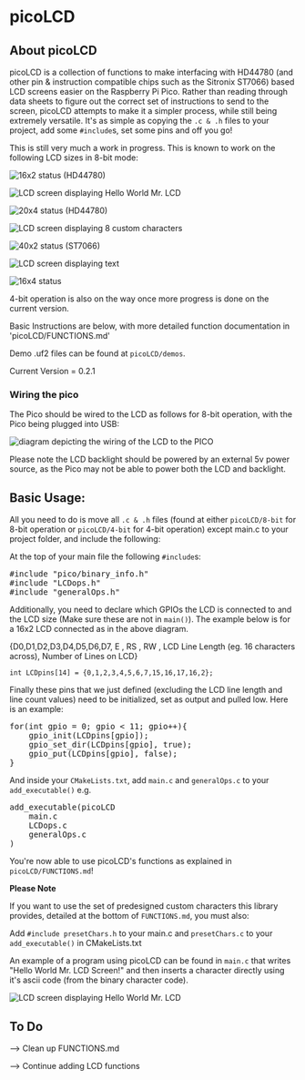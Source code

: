# picoLCD

## About picoLCD
picoLCD is a collection of functions to make interfacing with HD44780 (and other pin & instruction compatible chips such as the Sitronix ST7066) based LCD screens easier on the Raspberry Pi Pico. Rather than reading through data sheets to figure out the correct set of instructions to send to the screen, picoLCD attempts to make it a simpler process, while still being extremely versatile. It's as simple as copying the `.c & .h` files to your project, add some `#include`s, set some pins and off you go!

This is still very much a work in progress.
This is known to work on the following LCD sizes in 8-bit mode:

![16x2 status](https://img.shields.io/badge/16x2-Tested-brightgreen) (HD44780)

![LCD screen displaying Hello World Mr. LCD](https://raw.githubusercontent.com/zadi15/picoLCD/main/imgs/screen_low.gif)

![20x4 status](https://img.shields.io/badge/20x4-Tested-brightgreen) (HD44780)

![LCD screen displaying 8 custom characters](https://raw.githubusercontent.com/zadi15/picoLCD/main/imgs/preset1.jpg)

![40x2 status](https://img.shields.io/badge/40x2-Testing-brightgreen) (ST7066)

![LCD screen displaying text](https://raw.githubusercontent.com/zadi15/picoLCD/main/imgs/40x2.jpg)

![16x4 status](https://img.shields.io/badge/16x4-Untested-red)

4-bit operation is also on the way once more progress is done on the current version.

Basic Instructions are below, with more detailed function documentation in 'picoLCD/FUNCTIONS.md'

Demo .uf2 files can be found at `picoLCD/demos`.

Current Version = 0.2.1
### Wiring the pico

The Pico should be wired to the LCD as follows for 8-bit operation, with the Pico being plugged
into USB:

![diagram depicting the wiring of the LCD to the PICO](https://raw.githubusercontent.com/zadi15/picoLCD/main/imgs/picoLCD.png)

Please note the LCD backlight should be powered by an external 5v power source, as the Pico may not be able to power both the LCD and
backlight.

## Basic Usage:

All you need to do is move all `.c & .h` files (found at either `picoLCD/8-bit` for 8-bit operation or `picoLCD/4-bit` for 4-bit operation) except main.c to your project folder, and include the following:

At the top of your main file the following `#include`s:

<pre>
#include "pico/binary_info.h"
#include "LCDops.h"
#include "generalOps.h"
</pre>

Additionally, you need to declare which GPIOs the LCD is connected to and the LCD size (Make sure these are not in `main()`). The example below is for a 16x2 LCD connected as in the above diagram.

{D0,D1,D2,D3,D4,D5,D6,D7, E , RS , RW , LCD Line Length (eg. 16 characters across), Number of Lines on LCD}

`int LCDpins[14] = {0,1,2,3,4,5,6,7,15,16,17,16,2};`

Finally these pins that we just defined (excluding the LCD line length and line count values) need to be initialized, set as output and pulled low. Here is an example:

<pre>
for(int gpio = 0; gpio < 11; gpio++){
    gpio_init(LCDpins[gpio]);
    gpio_set_dir(LCDpins[gpio], true);
    gpio_put(LCDpins[gpio], false);
}
</pre>

And inside your `CMakeLists.txt`, add `main.c` and `generalOps.c` to your `add_executable()` e.g.

<pre>
add_executable(picoLCD
    main.c
    LCDops.c
    generalOps.c
)
</pre>

You're now able to use picoLCD's functions as explained in `picoLCD/FUNCTIONS.md`!

**Please Note**

If you want to use the set of predesigned custom characters this library provides, detailed at the bottom of `FUNCTIONS.md`, you must also:

Add `#include presetChars.h` to your main.c and `presetChars.c` to your `add_executable()` in CMakeLists.txt

An example of a program using picoLCD can be found in `main.c` that writes "Hello World Mr. LCD Screen!" and then inserts a character directly using it's ascii code (from the binary character code).

![LCD screen displaying Hello World Mr. LCD](https://raw.githubusercontent.com/zadi15/picoLCD/main/imgs/screen_low.gif)

## To Do

--> Clean up FUNCTIONS.md

--> Continue adding LCD functions
